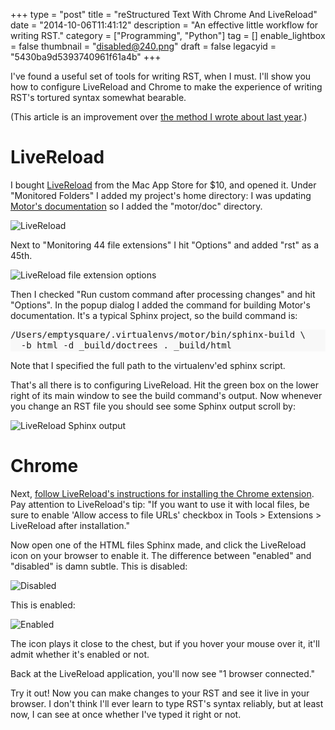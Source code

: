 +++
type = "post"
title = "reStructured Text With Chrome And LiveReload"
date = "2014-10-06T11:41:12"
description = "An effective little workflow for writing RST."
category = ["Programming", "Python"]
tag = []
enable_lightbox = false
thumbnail = "disabled@240.png"
draft = false
legacyid = "5430ba9d5393740961f61a4b"
+++

<p>I've found a useful set of tools for writing RST, when I must. I'll show you how to configure LiveReload and Chrome to make the experience of writing RST's tortured syntax somewhat bearable.</p>
<p>(This article is an improvement over <a href="/blog/restructuredtext-in-pycharm-firefox-and-anger/">the method I wrote about last year</a>.)</p>
<h1 id="livereload">LiveReload</h1>
<p>I bought <a href="https://itunes.apple.com/us/app/livereload/id482898991?mt=12">LiveReload</a> from the Mac App Store for $10, and opened it. Under "Monitored Folders" I added my project's home directory: I was updating <a href="https://github.com/mongodb/motor/tree/master/doc">Motor's documentation</a> so I added the "motor/doc" directory.</p>
<p><img style="display:block; margin-left:auto; margin-right:auto;" src="livereload-1.png" alt="LiveReload" title="LiveReload" /></p>
<p>Next to "Monitoring 44 file extensions" I hit "Options" and added "rst" as a 45th.</p>
<p><img style="display:block; margin-left:auto; margin-right:auto;" src="livereload-2.png" alt="LiveReload file extension options" title="LiveReload file extension options" /></p>
<p>Then I checked "Run custom command after processing changes" and hit "Options". In the popup dialog I added the command for building Motor's documentation. It's a typical Sphinx project, so the build command is:</p>
<div class="codehilite" style="background: #f8f8f8"><pre style="line-height: 125%">/Users/emptysquare/.virtualenvs/motor/bin/sphinx-build \
  -b html -d _build/doctrees . _build/html
</pre></div>


<p>Note that I specified the full path to the virtualenv'ed sphinx script.</p>
<p>That's all there is to configuring LiveReload. Hit the green box on the lower right of its main window to see the build command's output. Now whenever you change an RST file you should see some Sphinx output scroll by:</p>
<p><img style="display:block; margin-left:auto; margin-right:auto;" src="livereload-output.png" alt="LiveReload Sphinx output" title="LiveReload Sphinx output" /></p>
<h1 id="chrome">Chrome</h1>
<p>Next, <a href="http://feedback.livereload.com/knowledgebase/articles/86242-how-do-i-install-and-use-the-browser-extensions-">follow LiveReload's instructions for installing the Chrome extension</a>. Pay attention to LiveReload's tip: "If you want to use it with local files, be sure to enable 'Allow access to file URLs' checkbox in Tools &gt; Extensions &gt; LiveReload after installation."</p>
<p>Now open one of the HTML files Sphinx made, and click the LiveReload icon on your browser to enable it. The difference between "enabled" and "disabled" is damn subtle. This is disabled:</p>
<p><img style="display:block; margin-left:auto; margin-right:auto;" src="disabled.png" alt="Disabled" title="Disabled" /></p>
<p>This is enabled:</p>
<p><img style="display:block; margin-left:auto; margin-right:auto;" src="enabled.png" alt="Enabled" title="Enabled" /></p>
<p>The icon plays it close to the chest, but if you hover your mouse over it, it'll admit whether it's enabled or not.</p>
<p>Back at the LiveReload application, you'll now see "1 browser connected."</p>
<p>Try it out! Now you can make changes to your RST and see it live in your browser. I don't think I'll ever learn to type RST's syntax reliably, but at least now, I can see at once whether I've typed it right or not.</p>
